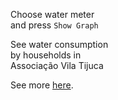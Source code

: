 
Choose water meter  
and press `Show Graph`  

See water consumption  
by households in  
Associação Vila Tijuca  
  
  
See more [here](http://github.com/ebreti/AVTWater/blob/master/Readme.md).  
